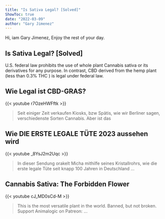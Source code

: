 ```yaml
---
title: "Is Sativa Legal? [Solved]"
ShowToc: true 
date: "2022-03-09"
author: "Gary Jimenez" 
---
```


Hi, iam Gary Jimenez, Enjoy the rest of your day.
## Is Sativa Legal? [Solved]
U.S. federal law prohibits the use of whole plant Cannabis sativa or its derivatives for any purpose. In contrast, CBD derived from the hemp plant (less than 0.3% THC ) is legal under federal law.

## Wie Legal ist CBD-GRAS?
{{< youtube r7OzeHWFftk >}}
>Seit einiger Zeit verkaufen Kiosks, bzw Spätis, wie wir Berliner sagen, verschiedenste Sorten Cannabis. Aber ist das 

## Wie DIE ERSTE LEGALE TÜTE 2023 aussehen wird
{{< youtube _8YsJ2m2Uqc >}}
>In dieser Sendung orakelt Micha mithilfe seines Kristallrohrs, wie die erste legale Tüte seit knapp 100 Jahren in Deutschland ...

## Cannabis Sativa: The Forbidden Flower
{{< youtube cJ_MD0sCd-M >}}
>This is the most versatile plant in the world. Banned, but not broken. Support Animalogic on Patreon: ...

